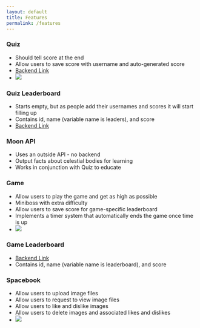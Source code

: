 ```yaml
---
layout: default
title: Features
permalink: /features
---
```

### Quiz
- Should tell score at the end
- Allow users to save score with username and auto-generated score
- [Backend Link](https://cosmic-backend.stu.nighthawkcodingsociety.com/api/quiz/)
- <img src="https://github.com/Cosmic-Carnage/Passion-Project/assets/107821010/185b9ae5-60f0-48fd-8152-d7688cf75af3">

### Quiz Leaderboard
- Starts empty, but as people add their usernames and scores it will start filling up
- Contains id, name (variable name is leaders), and score
- [Backend Link](https://cosmic-backend.stu.nighthawkcodingsociety.com/api/quizleaders/)


### Moon API
- Uses an outside API - no backend
- Output facts about celestial bodies for learning
- Works in conjunction with Quiz to educate

### Game
- Allow users to play the game and get as high as possible
- Miniboss with extra difficulty
- Allow users to save score for game-specific leaderboard
- Implements a timer system that automatically ends the game once time is up
- <img src="https://github.com/Cosmic-Carnage/Passion-Project/assets/107821010/dfb1f975-3cdd-4822-87f0-71e66b77d361">


### Game Leaderboard
- [Backend Link](https://cosmic-backend.stu.nighthawkcodingsociety.com/api/leaderboard/)
- Contains id, name (variable name is leaderboard), and score

### Spacebook
- Allow users to upload image files
- Allow users to request to view image files
- Allow users to like and dislike images
- Allow users to delete images and associated likes and dislikes
- <img src="https://github.com/Cosmic-Carnage/Passion-Project/assets/107821010/b9ee7056-ba6d-404a-84fe-d4e9a241b91e">